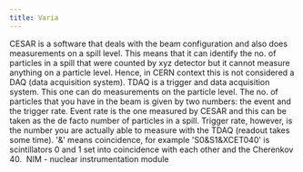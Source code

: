 ```yaml
---
title: Varia
---
```


CESAR is a software that deals with the beam configuration and also does measurements on a spill level. This means that it can identify the no. of particles in a spill that were counted by xyz detector but it cannot measure anything on a particle level. Hence, in CERN context this is not considered a DAQ (data acquisition system).
TDAQ is a trigger and data acquisition system. This one can do measurements on the particle level.
The no. of particles that you have in the beam is given by two numbers: the event and the trigger rate. Event rate is the one measured by CESAR and this can be taken as the de facto number of particles in a spill. Trigger rate, however, is the number you are actually able to measure with the TDAQ (readout takes some time).
'&' means coincidence, for example 'S0&S1&XCET040' is scintillators 0 and 1 set into coincidence with each other and the Cherenkov 40. 
NIM - nuclear instrumentation module 


